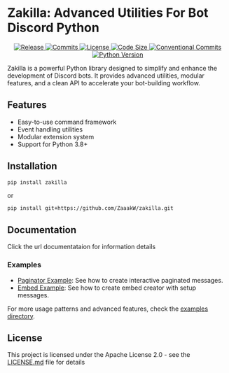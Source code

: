 # Zakilla: Advanced Utilities For Bot Discord Python

<p align="center">
    <a href="https://github.com/ZaaakW/zakilla">
        <img src="https://img.shields.io/github/v/release/ZaaakW/zakila?style=for-the-badge" alt="Release"/>
        <img src="https://img.shields.io/github/commit-activity/y/ZaaakW/zakilla?style=for-the-badge" alt="Commits"/>
        <img src="https://img.shields.io/github/license/ZaaakW/zakilla?style=for-the-badge" alt="License"/>
        <img src="https://img.shields.io/github/languages/code-size/ZaaakW/zakilla?style=for-the-badge" alt="Code Size"/>
        <img src="https://img.shields.io/badge/Conventional%20Commits-✔️-blue?style=for-the-badge" alt="Conventional Commits"/>
        <img src="https://img.shields.io/badge/Python-3.8%2B-blue?style=for-the-badge" alt="Python Version"/>
    </a>
</p>

Zakilla is a powerful Python library designed to simplify and enhance the development of Discord bots. It provides advanced utilities, modular features, and a clean API to accelerate your bot-building workflow.

## Features

- Easy-to-use command framework
- Event handling utilities
- Modular extension system
- Support for Python 3.8+

## Installation

```bash
pip install zakilla
```
or 
```
pip install git+https://github.com/ZaaakW/zakilla.git
```

## Documentation

Click the url documentataion for information details

### Examples

- [Paginator Example](https://github.com/ZaaakW/zakilla/blob/main/examples/paginator_example.md): See how to create interactive paginated messages.
- [Embed Example](https://github.com/ZaaakW/zakilla/blob/main/examples/embed_example.md): See how to create embed creator with setup messages.

For more usage patterns and advanced features, check the [examples directory](https://github.com/ZaaakW/zakilla/tree/main/examples).

## License

This project is licensed under the Apache License 2.0 - see the [LICENSE.md](https://github.com/ZaaakW/zakilla/blob/main/LICENSE) file for details